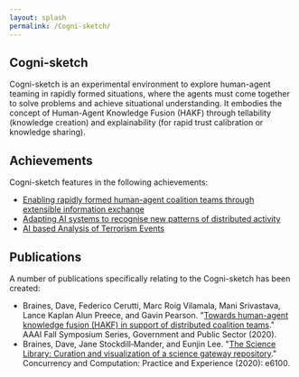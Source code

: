 ```yaml
---
layout: splash
permalink: /Cogni-sketch/
---
```


## Cogni-sketch
Cogni-sketch is an experimental environment to explore human-agent teaming in rapidly formed situations, where the
agents must come together to solve problems and achieve situational understanding.  It embodies the concept of
Human-Agent Knowledge Fusion (HAKF) through tellability (knowledge creation) and explainability (for rapid trust calibration or knowledge sharing).

## Achievements
Cogni-sketch features in the following achievements:
* [Enabling rapidly formed human-agent coalition teams through extensible information exchange](/1c01/)
* [Adapting AI systems to recognise new patterns of distributed activity](/1c16/)
* [AI based Analysis of Terrorism Events](/3a13/)

## Publications
A number of publications specifically relating to the Cogni-sketch has been created:
* Braines, Dave, Federico Cerutti, Marc Roig Vilamala, Mani Srivastava, Lance Kaplan Alun Preece, and Gavin Pearson. "[Towards human-agent knowledge fusion (HAKF) in support of distributed coalition teams](/doc-5919/)." AAAI Fall Symposium Series, Government and Public Sector (2020).
* Braines, Dave, Jane Stockdill‐Mander, and Eunjin Lee. "[The Science Library: Curation and visualization of a science gateway repository](/doc-6077/)." Concurrency and Computation: Practice and Experience (2020): e6100.
<!-- * Braines, D., Preece, A. Roberts, C., & Blasch, E. (2021). “Supporting Agile User Fusion Analytics through Human-Agent Knowledge Fusion” in press -->
<!-- * Roberts, C., Braines, D., & Preece, A. (2021). “The Wasp in a Bottle: Towards Understanding Human-Agent Knowledge Fusion in Open-Source Intelligence Analysis (OSINT) – Inventing ‘CogniSketch’”, in press. -->

